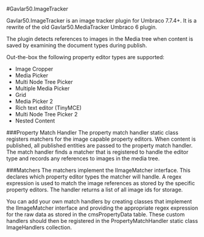 #Gavlar50.ImageTracker

Gavlar50.ImageTracker is an image tracker plugin for Umbraco 7.7.4+. It is a rewrite of the old Gavlar50.MediaTracker Umbraco 6 plugin. 

The plugin detects references to images in the Media tree when content is saved by examining the document types during publish.

Out-the-box the following property editor types are supported:
* Image Cropper
* Media Picker
* Multi Node Tree Picker
* Multiple Media Picker
* Grid
* Media Picker 2
* Rich text editor (TinyMCE)
* Multi Node Tree Picker 2
* Nested Content

###Property Match Handler
The property match handler static class registers matchers for the image capable property editors. When content is published, all
published entities are passed to the property match handler. The match handler finds a matcher that is registered to handle the
editor type and records any references to images in the media tree.

###Matchers
The matchers implement the IImageMatcher interface. This declares which property editor types the matcher will handle. A regex 
expression is used to match the image references as stored by the specific property editors. The handler returns a list of all
image ids for storage.

You can add your own match handlers by creating classes that implement the IImageMatcher interface and providing the appropriate
regex expression for the raw data as stored in the cmsPropertyData table. These custom handlers should then be registered in the
PropertyMatchHandler static class ImageHandlers collection.